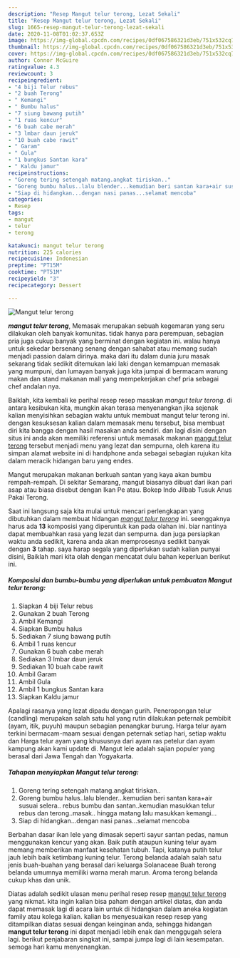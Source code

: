 ```yaml
---
description: "Resep Mangut telur terong, Lezat Sekali"
title: "Resep Mangut telur terong, Lezat Sekali"
slug: 1665-resep-mangut-telur-terong-lezat-sekali
date: 2020-11-08T01:02:37.653Z
image: https://img-global.cpcdn.com/recipes/0df067586321d3eb/751x532cq70/mangut-telur-terong-foto-resep-utama.jpg
thumbnail: https://img-global.cpcdn.com/recipes/0df067586321d3eb/751x532cq70/mangut-telur-terong-foto-resep-utama.jpg
cover: https://img-global.cpcdn.com/recipes/0df067586321d3eb/751x532cq70/mangut-telur-terong-foto-resep-utama.jpg
author: Connor McGuire
ratingvalue: 4.3
reviewcount: 3
recipeingredient:
- "4 biji Telur rebus"
- "2 buah Terong"
- " Kemangi"
- " Bumbu halus"
- "7 siung bawang putih"
- "1 ruas kencur"
- "6 buah cabe merah"
- "3 lmbar daun jeruk"
- "10 buah cabe rawit"
- " Garam"
- " Gula"
- "1 bungkus Santan kara"
- " Kaldu jamur"
recipeinstructions:
- "Goreng tering setengah matang.angkat tiriskan.."
- "Goreng bumbu halus..lalu blender...kemudian beri santan kara+air susuai selera.. rebus bumbu dan santan..kemudian masukkan telur rebus dan terong..masak.. hingga matang lalu masukkan kemangi..."
- "Siap di hidangkan...dengan nasi panas...selamat mencoba"
categories:
- Resep
tags:
- mangut
- telur
- terong

katakunci: mangut telur terong 
nutrition: 225 calories
recipecuisine: Indonesian
preptime: "PT15M"
cooktime: "PT51M"
recipeyield: "3"
recipecategory: Dessert

---
```



![Mangut telur terong](https://img-global.cpcdn.com/recipes/0df067586321d3eb/751x532cq70/mangut-telur-terong-foto-resep-utama.jpg)

<b><i>mangut telur terong</i></b>, Memasak merupakan sebuah kegemaran yang seru dilakukan oleh banyak komunitas. tidak hanya para perempuan, sebagian pria juga cukup banyak yang berminat dengan kegiatan ini. walau hanya untuk sekedar bersenang senang dengan sahabat atau memang sudah menjadi passion dalam dirinya. maka dari itu dalam dunia juru masak sekarang tidak sedikit ditemukan laki laki dengan kemampuan memasak yang mumpuni, dan lumayan banyak juga kita jumpai di bermacam warung makan dan stand makanan mall yang mempekerjakan chef pria sebagai chef andalan nya.

Baiklah, kita kembali ke perihal resep resep masakan <i>mangut telur terong</i>. di antara kesibukan kita, mungkin akan terasa menyenangkan jika sejenak kalian menyisihkan sebagian waktu untuk membuat mangut telur terong ini. dengan kesuksesan kalian dalam memasak menu tersebut, bisa membuat diri kita bangga dengan hasil masakan anda sendiri. dan lagi disini dengan situs ini anda akan memiliki referensi untuk memasak makanan <u>mangut telur terong</u> tersebut menjadi menu yang lezat dan sempurna, oleh karena itu simpan alamat website ini di handphone anda sebagai sebagian rujukan kita dalam meracik hidangan baru yang endes.

Mangut merupakan makanan berkuah santan yang kaya akan bumbu rempah-rempah. Di sekitar Semarang, mangut biasanya dibuat dari ikan pari asap atau biasa disebut dengan Ikan Pe atau. Bokep Indo Jilbab Tusuk Anus Pakai Terong.


Saat ini langsung saja kita mulai untuk mencari perlengkapan yang dibutuhkan dalam membuat hidangan <u><i>mangut telur terong</i></u> ini. seenggaknya harus ada <b>13</b> komposisi yang diperuntuk kan pada olahan ini. biar nantinya dapat membuahkan rasa yang lezat dan sempurna. dan juga persiapkan waktu anda sedikit, karena anda akan memprosesnya sedikit banyak dengan <b>3</b> tahap. saya harap segala yang diperlukan sudah kalian punyai disini, Baiklah mari kita olah dengan mencatat dulu bahan keperluan berikut ini.

<!--inarticleads1-->

##### Komposisi dan bumbu-bumbu yang diperlukan untuk pembuatan Mangut telur terong:

1. Siapkan 4 biji Telur rebus
1. Gunakan 2 buah Terong
1. Ambil  Kemangi
1. Siapkan  Bumbu halus
1. Sediakan 7 siung bawang putih
1. Ambil 1 ruas kencur
1. Gunakan 6 buah cabe merah
1. Sediakan 3 lmbar daun jeruk
1. Sediakan 10 buah cabe rawit
1. Ambil  Garam
1. Ambil  Gula
1. Ambil 1 bungkus Santan kara
1. Siapkan  Kaldu jamur


Apalagi rasanya yang lezat dipadu dengan gurih. Peneropongan telur (candling) merupakan salah satu hal yang rutin dilakukan peternak pembibit (ayam, itik, puyuh) maupun sebagian penangkar burung. Harga telur ayam terkini bermacam-maam sesuai dengan peternak setiap hari, setiap waktu dan Harga telur ayam yang khususnya dari ayam ras petelur dan ayam kampung akan kami update di. Mangut lele adalah sajian populer yang berasal dari Jawa Tengah dan Yogyakarta. 

<!--inarticleads2-->

##### Tahapan menyiapkan Mangut telur terong:

1. Goreng tering setengah matang.angkat tiriskan..
1. Goreng bumbu halus..lalu blender...kemudian beri santan kara+air susuai selera.. rebus bumbu dan santan..kemudian masukkan telur rebus dan terong..masak.. hingga matang lalu masukkan kemangi...
1. Siap di hidangkan...dengan nasi panas...selamat mencoba


Berbahan dasar ikan lele yang dimasak seperti sayur santan pedas, namun menggunakan kencur yang akan. Baik putih ataupun kuning telur ayam memang memberikan manfaat kesehatan tubuh. Tapi, katanya putih telur jauh lebih baik ketimbang kuning telur. Terong belanda adalah salah satu jenis buah-buahan yang berasal dari keluarga Solanaceae Buah terong belanda umumnya memiliki warna merah marun. Aroma terong belanda cukup khas dan unik. 

Diatas adalah sedikit ulasan menu perihal resep resep <u>mangut telur terong</u> yang nikmat. kita ingin kalian bisa paham dengan artikel diatas, dan anda dapat memasak lagi di acara lain untuk di hidangkan dalam aneka kegiatan family atau kolega kalian. kalian bs menyesuaikan resep resep yang ditampilkan diatas sesuai dengan keinginan anda, sehingga hidangan <b>mangut telur terong</b> ini dapat menjadi lebih enak dan menggugah selera lagi. berikut penjabaran singkat ini, sampai jumpa lagi di lain kesempatan. semoga hari kamu menyenangkan.
